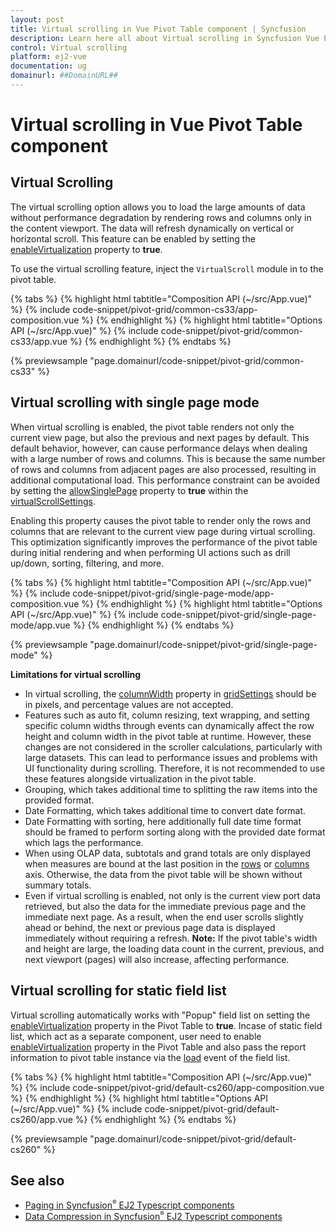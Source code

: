 ```yaml
---
layout: post
title: Virtual scrolling in Vue Pivot Table component | Syncfusion
description: Learn here all about Virtual scrolling in Syncfusion Vue Pivot Table component of Syncfusion Essential JS 2 and more.
control: Virtual scrolling 
platform: ej2-vue
documentation: ug
domainurl: ##DomainURL##
---
```


<!-- markdownlint-disable MD036 -->

# Virtual scrolling in Vue Pivot Table component

## Virtual Scrolling

The virtual scrolling option allows you to load the large amounts of data without performance degradation by rendering rows and columns only in the content viewport. The data will refresh dynamically on vertical or horizontal scroll. This feature can be enabled by setting the [enableVirtualization](https://ej2.syncfusion.com/vue/documentation/api/pivotview/#enablevirtualization) property to **true**.

To use the virtual scrolling feature, inject the `VirtualScroll` module in to the pivot table.

{% tabs %}
{% highlight html tabtitle="Composition API (~/src/App.vue)" %}
{% include code-snippet/pivot-grid/common-cs33/app-composition.vue %}
{% endhighlight %}
{% highlight html tabtitle="Options API (~/src/App.vue)" %}
{% include code-snippet/pivot-grid/common-cs33/app.vue %}
{% endhighlight %}
{% endtabs %}
        
{% previewsample "page.domainurl/code-snippet/pivot-grid/common-cs33" %}

## Virtual scrolling with single page mode

When virtual scrolling is enabled, the pivot table renders not only the current view page, but also the previous and next pages by default. This default behavior, however, can cause performance delays when dealing with a large number of rows and columns. This is because the same number of rows and columns from adjacent pages are also processed, resulting in additional computational load. This performance constraint can be avoided by setting the [allowSinglePage](https://ej2.syncfusion.com/vue/documentation/api/pivotview/virtualScrollSettings/#allowSinglePage) property to **true** within the [virtualScrollSettings](https://ej2.syncfusion.com/vue/documentation/api/pivotview/virtualScrollSettings/).

Enabling this property causes the pivot table to render only the rows and columns that are relevant to the current view page during virtual scrolling. This optimization significantly improves the performance of the pivot table during initial rendering and when performing UI actions such as drill up/down, sorting, filtering, and more.

{% tabs %}
{% highlight html tabtitle="Composition API (~/src/App.vue)" %}
{% include code-snippet/pivot-grid/single-page-mode/app-composition.vue %}
{% endhighlight %}
{% highlight html tabtitle="Options API (~/src/App.vue)" %}
{% include code-snippet/pivot-grid/single-page-mode/app.vue %}
{% endhighlight %}
{% endtabs %}
        
{% previewsample "page.domainurl/code-snippet/pivot-grid/single-page-mode" %}

**Limitations for virtual scrolling**

* In virtual scrolling, the [columnWidth](https://ej2.syncfusion.com/vue/documentation/api/pivotview/gridSettings/#columnwidth) property in [gridSettings](https://ej2.syncfusion.com/vue/documentation/api/pivotview/gridSettings/) should be in pixels, and percentage values are not accepted.
* Features such as auto fit, column resizing, text wrapping, and setting specific column widths through events can dynamically affect the row height and column width in the pivot table at runtime. However, these changes are not considered in the scroller calculations, particularly with large datasets. This can lead to performance issues and problems with UI functionality during scrolling. Therefore, it is not recommended to use these features alongside virtualization in the pivot table.
* Grouping, which takes additional time to splitting the raw items into the provided format.
* Date Formatting, which takes additional time to convert date format.
* Date Formatting with sorting, here additionally full date time format should be framed to perform sorting along with the provided date format which lags the performance.
* When using OLAP data, subtotals and grand totals are only displayed when measures are bound at the last position in the [rows](https://ej2.syncfusion.com/vue/documentation/api/pivotview/dataSourceSettings/#rows) or [columns](https://ej2.syncfusion.com/vue/documentation/api/pivotview/dataSourceSettings/#columns) axis. Otherwise, the data from the pivot table will be shown without summary totals.
* Even if virtual scrolling is enabled, not only is the current view port data retrieved, but also the data for the immediate previous page and the immediate next page. As a result, when the end user scrolls slightly ahead or behind, the next or previous page data is displayed immediately without requiring a refresh. **Note:** If the pivot table's width and height are large, the loading data count in the current, previous, and next viewport (pages) will also increase, affecting performance.

## Virtual scrolling for static field list

Virtual scrolling automatically works with "Popup" field list on setting the [enableVirtualization](https://ej2.syncfusion.com/vue/documentation/api/pivotview/#enablevirtualization) property in the Pivot Table to **true**. Incase of static field list, which act as a separate component, user need to enable [enableVirtualization](https://ej2.syncfusion.com/vue/documentation/api/pivotview/#enablevirtualization) property in the Pivot Table and also pass the report information to pivot table instance via the [load](https://ej2.syncfusion.com/vue/documentation/api/pivotview/#load) event of the field list.

{% tabs %}
{% highlight html tabtitle="Composition API (~/src/App.vue)" %}
{% include code-snippet/pivot-grid/default-cs260/app-composition.vue %}
{% endhighlight %}
{% highlight html tabtitle="Options API (~/src/App.vue)" %}
{% include code-snippet/pivot-grid/default-cs260/app.vue %}
{% endhighlight %}
{% endtabs %}

{% previewsample "page.domainurl/code-snippet/pivot-grid/default-cs260" %}

## See also

* [Paging in Syncfusion<sup style="font-size:70%">&reg;</sup> EJ2 Typescript components](./paging)
* [Data Compression in Syncfusion<sup style="font-size:70%">&reg;</sup> EJ2 Typescript components](./data-compression)
